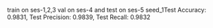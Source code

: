 train on ses-1,2,3 val on ses-4 and test on ses-5
seed_1Test Accuracy: 0.9831, Test Precision: 0.9839, Test Recall: 0.9832
